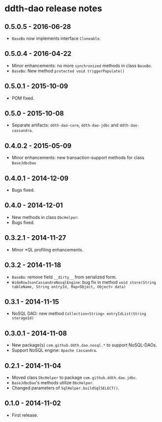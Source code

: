 ddth-dao release notes
======================

0.5.0.5 - 2016-06-28
--------------------

- `BaseBo` now implements interface `Cloneable`.


0.5.0.4 - 2016-04-22
--------------------

- Minor enhancements: no more `synchronized` methods in class `BaseBo`.
- `BaseBo`: New method `protected void triggerPopulate()`


0.5.0.1 - 2015-10-09
--------------------

- POM fixed.


0.5.0 - 2015-10-08
------------------

- Separate artifacts: `ddth-dao-core`, `ddth-dao-jdbc` and `ddth-dao-cassandra`.


0.4.0.2 - 2015-05-09
--------------------

- Minor enhancements: new transaction-support methods for class `BaseJdbcDao`


0.4.0.1 - 2014-12-09
--------------------

- Bugs fixed.


0.4.0 - 2014-12-01
------------------

- New methods in class `DbcHelper`:
- Bugs fixed.


0.3.2.1 - 2014-11-27
--------------------

- Minor *QL profiling enhancements.


0.3.2 - 2014-11-18
------------------

- `BaseBo`: remove field `__dirty__` from serialized form.
- `WideRowJsonCassandraNosqlEngine`: bug fix in method `void store(String tableName, String entryId, Map<Object, Object> data)`


0.3.1 - 2014-11-15
------------------

- NoSQL DAO: new method `Collection<String> entryIdList(String storageId)`


0.3.0.1 - 2014-11-08
--------------------

- New package(s) `com.github.ddth.dao.nosql.*` to support NoSQL-DAOs.
- Support NoSQL engine: `Apache Cassandra`.


0.2.1 - 2014-11-04
------------------

- Moved class `DbcHelper` to package `com.github.ddth.dao.jdbc`.
- `BaseJdbcDao`'s methods utilize `DbcHelper`.
- Changed parameters of `SqlHelper.buildSqlSELECT()`.


0.1.0 - 2014-11-02
------------------

- First release.
